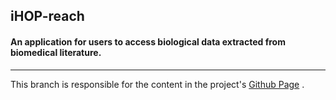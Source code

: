 ## iHOP-reach

####  An application for users to access biological data extracted from biomedical literature.

------
This branch is responsible for the content in the project's [Github Page](http://cannin.github.io/ihop-reach) .